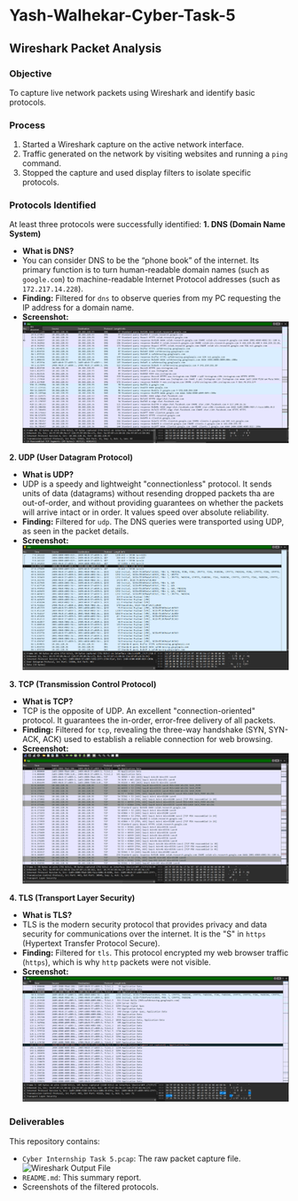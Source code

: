 # Yash-Walhekar-Cyber-Task-5

## Wireshark Packet Analysis

### Objective
To capture live network packets using Wireshark and identify basic protocols. 

### Process
1.  Started a Wireshark capture on the active network interface. 
2. Traffic generated on the network by visiting websites and running a `ping` command. 
3.  Stopped the capture and used display filters to isolate specific protocols. 

### Protocols Identified

At least three protocols were successfully identified: 
**1. DNS (Domain Name System)**
* **What is DNS?**
* You can consider DNS to be the “phone book” of the internet. Its primary function is to turn human-readable domain names (such as `google.com`) to machine-readable Internet Protocol addresses (such as `172.217.14.228`).
* **Finding:** Filtered for `dns` to observe queries from my PC requesting the IP address for a domain name.
* **Screenshot:**
    ![DNS Filter](DNS.png)

**2. UDP (User Datagram Protocol)**
* **What is UDP?**
* UDP is a speedy and lightweight "connectionless" protocol. It sends units of data (datagrams) without resending dropped packets tha are out-of-order, and without providing guarantees on whether the packets will arrive intact or in order. It values speed over absolute reliability.
* **Finding:** Filtered for `udp`. The DNS queries were transported using UDP, as seen in the packet details.
* **Screenshot:**
    ![UDP Filter](UDP.png)

**3. TCP (Transmission Control Protocol)**
* **What is TCP?**
* TCP is the opposite of UDP. An excellent "connection-oriented" protocol. It guarantees the in-order, error-free delivery of all packets.
* **Finding:** Filtered for `tcp`, revealing the three-way handshake (SYN, SYN-ACK, ACK) used to establish a reliable connection for web browsing.
* **Screenshot:**
    ![TCP Filter](TCP.png)

**4. TLS (Transport Layer Security)**
* **What is TLS?**
* TLS is the modern security protocol that provides privacy and data security for communications over the internet. It is the "S" in `https` (Hypertext Transfer Protocol Secure).
* **Finding:** Filtered for `tls`. This protocol encrypted my web browser traffic (`https`), which is why `http` packets were not visible.
* **Screenshot:**
    ![TLS Filter](TLS.png)

### Deliverables
This repository contains:
* `Cyber Internship Task 5.pcap`: The raw packet capture file.
   ![Wireshark Output File](Cyber%20Internship%20Task%205)
* `README.md`: This summary report.
* Screenshots of the filtered protocols. 
